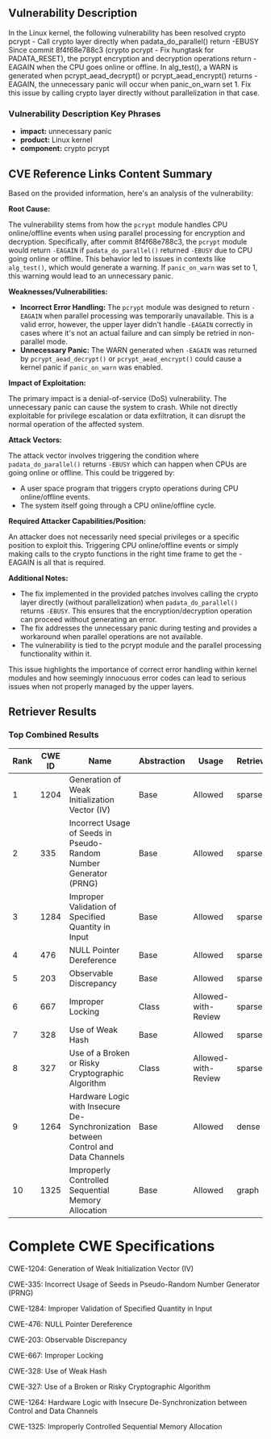 ## Vulnerability Description
In the Linux kernel, the following vulnerability has been resolved crypto pcrypt - Call crypto layer directly when padata_do_parallel() return -EBUSY Since commit 8f4f68e788c3 (crypto pcrypt - Fix hungtask for PADATA_RESET), the pcrypt encryption and decryption operations return -EAGAIN when the CPU goes online or offline. In alg_test(), a WARN is generated when pcrypt_aead_decrypt() or pcrypt_aead_encrypt() returns -EAGAIN, the unnecessary panic will occur when panic_on_warn set 1. Fix this issue by calling crypto layer directly without parallelization in that case.

### Vulnerability Description Key Phrases
- **impact:** unnecessary panic
- **product:** Linux kernel
- **component:** crypto pcrypt

## CVE Reference Links Content Summary
Based on the provided information, here's an analysis of the vulnerability:

**Root Cause:**

The vulnerability stems from how the `pcrypt` module handles CPU online/offline events when using parallel processing for encryption and decryption. Specifically, after commit 8f4f68e788c3, the `pcrypt` module would return `-EAGAIN` if `padata_do_parallel()` returned `-EBUSY` due to CPU going online or offline.  This behavior led to issues in contexts like `alg_test()`, which would generate a warning. If `panic_on_warn` was set to 1, this warning would lead to an unnecessary panic.

**Weaknesses/Vulnerabilities:**

*   **Incorrect Error Handling:** The `pcrypt` module was designed to return `-EAGAIN` when parallel processing was temporarily unavailable. This is a valid error, however, the upper layer didn't handle `-EAGAIN` correctly in cases where it's not an actual failure and can simply be retried in non-parallel mode.
*   **Unnecessary Panic:** The WARN generated when `-EAGAIN` was returned by `pcrypt_aead_decrypt()` or `pcrypt_aead_encrypt()` could cause a kernel panic if `panic_on_warn` was enabled.

**Impact of Exploitation:**

The primary impact is a denial-of-service (DoS) vulnerability. The unnecessary panic can cause the system to crash. While not directly exploitable for privilege escalation or data exfiltration, it can disrupt the normal operation of the affected system.

**Attack Vectors:**

The attack vector involves triggering the condition where `padata_do_parallel()` returns `-EBUSY` which can happen when CPUs are going online or offline. This could be triggered by:
* A user space program that triggers crypto operations during CPU online/offline events.
* The system itself going through a CPU online/offline cycle.

**Required Attacker Capabilities/Position:**

An attacker does not necessarily need special privileges or a specific position to exploit this. Triggering CPU online/offline events or simply making calls to the crypto functions in the right time frame to get the -EAGAIN is all that is required.

**Additional Notes:**

*   The fix implemented in the provided patches involves calling the crypto layer directly (without parallelization) when `padata_do_parallel()` returns `-EBUSY`. This ensures that the encryption/decryption operation can proceed without generating an error.
*   The fix addresses the unnecessary panic during testing and provides a workaround when parallel operations are not available.
*   The vulnerability is tied to the pcrypt module and the parallel processing functionality within it.

This issue highlights the importance of correct error handling within kernel modules and how seemingly innocuous error codes can lead to serious issues when not properly managed by the upper layers.

## Retriever Results

### Top Combined Results

| Rank | CWE ID | Name | Abstraction | Usage  | Retrievers | Individual Scores |
|------|--------|------|-------------|-------|------------|-------------------|
| 1 | 1204 | Generation of Weak Initialization Vector (IV) | Base | Allowed | sparse | 0.114 |
| 2 | 335 | Incorrect Usage of Seeds in Pseudo-Random Number Generator (PRNG) | Base | Allowed | sparse | 0.112 |
| 3 | 1284 | Improper Validation of Specified Quantity in Input | Base | Allowed | sparse | 0.108 |
| 4 | 476 | NULL Pointer Dereference | Base | Allowed | sparse | 0.105 |
| 5 | 203 | Observable Discrepancy | Base | Allowed | sparse | 0.103 |
| 6 | 667 | Improper Locking | Class | Allowed-with-Review | sparse | 0.102 |
| 7 | 328 | Use of Weak Hash | Base | Allowed | sparse | 0.102 |
| 8 | 327 | Use of a Broken or Risky Cryptographic Algorithm | Class | Allowed-with-Review | sparse | 0.102 |
| 9 | 1264 | Hardware Logic with Insecure De-Synchronization between Control and Data Channels | Base | Allowed | dense | 0.469 |
| 10 | 1325 | Improperly Controlled Sequential Memory Allocation | Base | Allowed | graph | 0.002 |



# Complete CWE Specifications

CWE-1204: Generation of Weak Initialization Vector (IV)

CWE-335: Incorrect Usage of Seeds in Pseudo-Random Number Generator (PRNG)

CWE-1284: Improper Validation of Specified Quantity in Input

CWE-476: NULL Pointer Dereference

CWE-203: Observable Discrepancy

CWE-667: Improper Locking

CWE-328: Use of Weak Hash

CWE-327: Use of a Broken or Risky Cryptographic Algorithm

CWE-1264: Hardware Logic with Insecure De-Synchronization between Control and Data Channels

CWE-1325: Improperly Controlled Sequential Memory Allocation